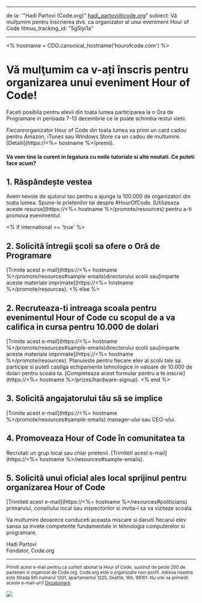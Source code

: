 * * *

de la: '"Hadi Partovi (Code.org)" [&#104;&#x61;&#x64;&#105;&#x5f;&#112;&#x61;&#x72;&#116;&#x6f;&#118;&#x69;&#x40;&#99;&#x6f;&#100;&#x65;&#x2e;&#111;&#x72;&#103;](&#109;&#x61;&#105;&#x6c;&#x74;&#111;&#x3a;&#104;&#x61;&#x64;&#105;&#x5f;&#112;&#x61;&#x72;&#116;&#x6f;&#118;&#x69;&#x40;&#99;&#x6f;&#100;&#x65;&#x2e;&#111;&#x72;&#103;)" subiect: Vă mulţumim pentru înscrierea dvs. ca organizator al unui eveniment Hour of Code litmus_tracking_id: "5g5lyi1a"

* * *

<% hostname = CDO.canonical_hostname('hourofcode.com') %>

# Vă mulţumim ca v-ați înscris pentru organizarea unui eveniment Hour of Code!

Faceti posibila pentru elevii din toata lumea participarea la o Ora de Programare in perioada 7-13 decembrie ce le poate schimba restul vietii.

*Fiecare*organizator Hour of Code din toata lumea va primi un card cadou pentru Amazon, iTunes sau Windows Store ca un cadou de multumire.[Detalii](https://<%= hostname %>/premii).

#### Va vom tine la curent in legatura cu noile tutoriale si alte noutati. Ce puteti face acum?

## 1. Răspândește vestea

Avem nevoie de ajutorul tau pentru a ajunge la 100.000 de organizatori din toata lumea. Spune-le prietenilor tai despre #HourOfCode. [Utilizeaza aceste resurse](https://<%= hostname %>/promote/resources) pentru a-ti promova evenimentul.

<% if international == 'true' %>

## 2. Solicită întregii şcoli sa ofere o Oră de Programare

[Trimite acest e-mail](https://<%= hostname %>/promote/resources#sample-emails)directorului scolii sau[imparte aceste materiale imprimate](https://<%= hostname %>/promote/resources). <% else %>

## 2. Recruteaza-ti intreaga scoala pentru evenimentul Hour of Code cu scopul de a va califica in cursa pentru 10.000 de dolari

[Trimite acest e-mail](https://<%= hostname %>/promote/resources#sample-emails)directorului scolii sau[imparte aceste materiale imprimate](https://<%= hostname %>/promote/resources). Planuieste pentru fiecare elev al scolii tale sa participe si puteti castiga echipamente tehnologice in valoare de 10.000 de dolari pentru scoala ta. [Completeaza acest formular pentru a te inscrie](https://<%= hostname %>/prizes/hardware-signup). <% end %>

## 3. Solicită angajatorului tău să se implice

[Trimite acest e-mail](https://<%= hostname %>/promote/resources#sample-emails) manager-ului sau CEO-ului.

## 4. Promoveaza Hour of Code în comunitatea ta

Recrutati un grup local sau chiar prietenii. [Trimiteti acest e-mail](https://<%= hostname %>/resources#sample-emails).

## 5. Solicită unui oficial ales local sprijinul pentru organizarea Hour of Code

[Trimiteti acest e-mail](https://<%= hostname %>/resources#politicians) primarului, consiliului local sau inspectorilor si invita-i sa va viziteze scoala.

Va multumim deoarece conduceti aceasta miscare si daruiti fiecarui elev sansa sa invete competente fundamentale in tehnologia computerelor si programare.

Hadi Partovi  
Fondator, Code.org

* * *

<small> Primiti acest e-mail pentru ca sunteti abonat la Hour of Code, sustinut de peste 200 de parteneri si organizat de Code.org. Code.org este o organizatie non-profit. Adresa noastra este Strada 5th numarul 1301, apartamentul 1225, Seattle, WA, 98101. Nu vrei sa primesti aceste e-mail-uri? <a href="%= unsubscribe_link %">Dezabonare</a>. </small>

![](<%= tracking_pixel %>)